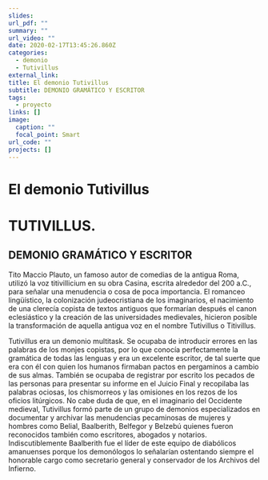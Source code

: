 ```yaml
---
slides: 
url_pdf: ""
summary: ""
url_video: ""
date: 2020-02-17T13:45:26.860Z
categories:
  - demonio
  - Tutivillus
external_link: 
title: El demonio Tutivillus
subtitle: DEMONIO GRAMÁTICO Y ESCRITOR
tags:
  - proyecto
links: []
image:
  caption: ""
  focal_point: Smart
url_code: ""
projects: []
---
```

# El demonio Tutivillus

# TUTIVILLUS.

## DEMONIO GRAMÁTICO Y ESCRITOR

Tito Maccio Plauto, un famoso autor de comedias de la antigua Roma, utilizó la voz titivillicium en su obra Casina, escrita alrededor del 200 a.C., para señalar una menudencia o cosa de poca importancia. El romanceo lingüístico, la colonización judeocristiana de los imaginarios, el nacimiento de una clerecía copista de textos antiguos que formarían después el canon eclesiástico y la creación de las universidades medievales, hicieron posible la transformación de aquella antigua voz en el nombre Tutivillus o Titivillus.

Tutivillus era un demonio multitask. Se ocupaba de introducir errores en las palabras de los monjes copistas, por lo que conocía perfectamente la gramática de todas las lenguas y era un excelente escritor, de tal suerte que era con él con quien los humanos firmaban pactos en pergaminos a cambio de sus almas. También se ocupaba de registrar por escrito los pecados de las personas para presentar su informe en el Juicio Final y recopilaba las palabras ociosas, los chismorreos y las omisiones en los rezos de los oficios litúrgicos. No cabe duda de que, en el imaginario del Occidente medieval, Tutivillus formó parte de un grupo de demonios especializados en documentar y archivar las menudencias pecaminosas de mujeres y hombres como Belial, Baalberith, Belfegor y Belzebú quienes fueron reconocidos también como escritores, abogados y notarios. Indiscutiblemente Baalberith fue el líder de este equipo de diabólicos amanuenses porque los demonólogos lo señalarían ostentando siempre el honorable cargo como secretario general y conservador de los Archivos del Infierno.